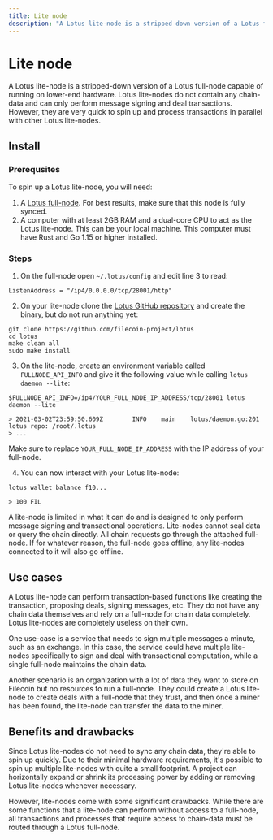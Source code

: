 ```yaml
---
title: Lite node 
description: "A Lotus lite-node is a stripped down version of a Lotus full-node capable of running on lower-end hardware. Lotus lite-nodes do not contain any chain-data and can only perform message signing and deal transactions. However, they are very quick to spin up, and process transactions in parallel with other Lotus lite-nodes."
---
```


# Lite node 

A Lotus lite-node is a stripped-down version of a Lotus full-node capable of running on lower-end hardware. Lotus lite-nodes do not contain any chain-data and can only perform message signing and deal transactions. However, they are very quick to spin up and process transactions in parallel with other Lotus lite-nodes.

## Install

### Prerequsites

To spin up a Lotus lite-node, you will need:

1. A [Lotus full-node](../../get-started/lotus). For best results, make sure that this node is fully synced. 
2. A computer with at least 2GB RAM and a dual-core CPU to act as the Lotus lite-node. This can be your local machine. This computer must have Rust and Go 1.15 or higher installed.

### Steps

1. On the full-node open `~/.lotus/config` and edit line 3 to read:

```
ListenAddress = "/ip4/0.0.0.0/tcp/28001/http"
```

2. On your lite-node clone the [Lotus GitHub repository](https://github.com/filecoin-project/lotus) and create the binary, but do not run anything yet:

```
git clone https://github.com/filecoin-project/lotus
cd lotus
make clean all
sudo make install
```

3. On the lite-node, create an environment variable called `FULLNODE_API_INFO` and give it the following value while calling `lotus daemon --lite`:

```
$FULLNODE_API_INFO=/ip4/YOUR_FULL_NODE_IP_ADDRESS/tcp/28001 lotus daemon --lite

> 2021-03-02T23:59:50.609Z        INFO    main    lotus/daemon.go:201     lotus repo: /root/.lotus
> ...
```

Make sure to replace `YOUR_FULL_NODE_IP_ADDRESS` with the IP address of your full-node.

4. You can now interact with your Lotus lite-node:

```
lotus wallet balance f10...

> 100 FIL
```

A lite-node is limited in what it can do and is designed to only perform message signing and transactional operations. Lite-nodes cannot seal data or query the chain directly. All chain requests go through the attached full-node. If for whatever reason, the full-node goes offline, any lite-nodes connected to it will also go offline.

## Use cases 

A Lotus lite-node can perform transaction-based functions like creating the transaction, proposing deals, signing messages, etc. They do not have any chain data themselves and rely on a full-node for chain data completely. Lotus lite-nodes are completely useless on their own.

One use-case is a service that needs to sign multiple messages a minute, such as an exchange. In this case, the service could have multiple lite-nodes specifically to sign and deal with transactional computation, while a single full-node maintains the chain data.

Another scenario is an organization with a lot of data they want to store on Filecoin but no resources to run a full-node. They could create a Lotus lite-node to create deals with a full-node that they trust, and then once a miner has been found, the lite-node can transfer the data to the miner.

## Benefits and drawbacks 

Since Lotus lite-nodes do not need to sync any chain data, they're able to spin up quickly. Due to their minimal hardware requirements, it's possible to spin up multiple lite-nodes with quite a small footprint. A project can horizontally expand or shrink its processing power by adding or removing Lotus lite-nodes whenever necessary.

However, lite-nodes come with some significant drawbacks. While there are some functions that a lite-node can perform without access to a full-node, all transactions and processes that require access to chain-data must be routed through a Lotus full-node. 

